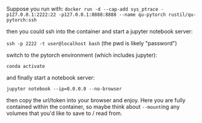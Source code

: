 Suppose you run with:
`docker run -d --cap-add sys_ptrace -p127.0.0.1:2222:22 -p127.0.0.1:8888:8888 --name qu-pytorch rustil/qu-pytorch:ssh`

then you could ssh into the container and start a jupyter notebook server:

`ssh -p 2222 -t user@localhost bash` (the pwd is likely "password")

switch to the pytorch environment (which includes jupyter):

`conda activate`

and finally start a notebook server:

`jupyter notebook --ip=0.0.0.0 --no-browser`

then copy the url/token into your browser and enjoy. Here you are fully contained within the container, so maybe think
about `--mount`ing any volumes that you'd like to save to / read from. 